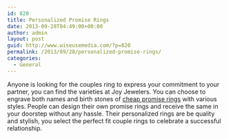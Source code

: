 ```yaml
---
id: 820
title: Personalized Promise Rings
date: 2013-09-28T04:49:00+00:00
author: admin
layout: post
guid: http://www.wiseusemedia.com/?p=820
permalink: /2013/09/28/personalized-promise-rings/
categories:
  - General
---
```

Anyone is looking for the couples ring to express your commitment to your partner, you can find the varieties at Joy Jewelers. You can choose to engrave both names and birth stones of [cheap promise rings](http://www.joyjewelers.com/modules/promiserings/) with various styles. People can design their own promise rings and receive the same in your doorstep without any hassle. Their personalized rings are be quality and stylish, you select the perfect fit couple rings to celebrate a successful relationship.